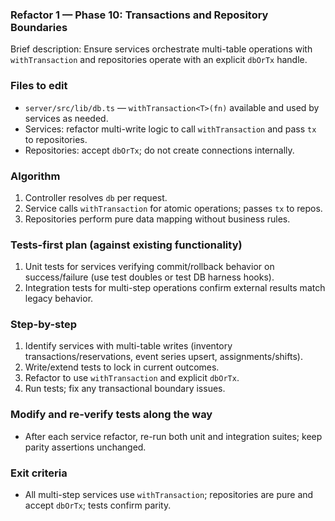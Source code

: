 ### Refactor 1 — Phase 10: Transactions and Repository Boundaries

Brief description: Ensure services orchestrate multi-table operations with `withTransaction` and repositories operate with an explicit `dbOrTx` handle.

### Files to edit
- `server/src/lib/db.ts` — `withTransaction<T>(fn)` available and used by services as needed.
- Services: refactor multi-write logic to call `withTransaction` and pass `tx` to repositories.
- Repositories: accept `dbOrTx`; do not create connections internally.

### Algorithm
1. Controller resolves `db` per request.
2. Service calls `withTransaction` for atomic operations; passes `tx` to repos.
3. Repositories perform pure data mapping without business rules.

### Tests-first plan (against existing functionality)
1. Unit tests for services verifying commit/rollback behavior on success/failure (use test doubles or test DB harness hooks).
2. Integration tests for multi-step operations confirm external results match legacy behavior.

### Step-by-step
1. Identify services with multi-table writes (inventory transactions/reservations, event series upsert, assignments/shifts).
2. Write/extend tests to lock in current outcomes.
3. Refactor to use `withTransaction` and explicit `dbOrTx`.
4. Run tests; fix any transactional boundary issues.

### Modify and re-verify tests along the way
- After each service refactor, re-run both unit and integration suites; keep parity assertions unchanged.

### Exit criteria
- All multi-step services use `withTransaction`; repositories are pure and accept `dbOrTx`; tests confirm parity.


